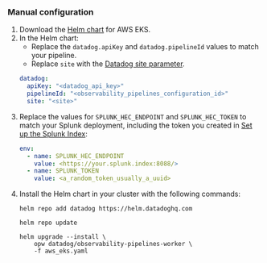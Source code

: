 ### Manual configuration

1. Download the [Helm chart][101] for AWS EKS.
2. In the Helm chart:
    - Replace the `datadog.apiKey` and `datadog.pipelineId` values to match your pipeline.
    - Replace `site` with the [Datadog site parameter][102].
    ```yaml
    datadog:
      apiKey: "<datadog_api_key>"
      pipelineId: "<observability_pipelines_configuration_id>"
      site: "<site>"
    ```
3. Replace the values for `SPLUNK_HEC_ENDPOINT` and `SPLUNK_HEC_TOKEN` to match your Splunk deployment, including the token you created in [Set up the Splunk Index](#set-up-the-splunk-index):
    ```yaml
    env:
      - name: SPLUNK_HEC_ENDPOINT
        value: <https://your.splunk.index:8088/>
      - name: SPLUNK_TOKEN
        value: <a_random_token_usually_a_uuid>
    ```
4. Install the Helm chart in your cluster with the following commands:
    ```shell
    helm repo add datadog https://helm.datadoghq.com
    ```
    ```shell
    helm repo update
    ```
    ```shell
    helm upgrade --install \
        opw datadog/observability-pipelines-worker \
        -f aws_eks.yaml
    ```

[101]: /resources/yaml/observability_pipelines/splunk/aws_eks.yaml
[102]: /getting_started/site/#access-the-datadog-site